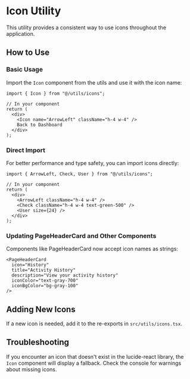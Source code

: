 
# Icon Utility

This utility provides a consistent way to use icons throughout the application.

## How to Use

### Basic Usage

Import the `Icon` component from the utils and use it with the icon name:

```tsx
import { Icon } from "@/utils/icons";

// In your component
return (
  <div>
    <Icon name="ArrowLeft" className="h-4 w-4" />
    Back to Dashboard
  </div>
);
```

### Direct Import

For better performance and type safety, you can import icons directly:

```tsx
import { ArrowLeft, Check, User } from "@/utils/icons";

// In your component
return (
  <div>
    <ArrowLeft className="h-4 w-4" />
    <Check className="h-4 w-4 text-green-500" />
    <User size={24} />
  </div>
);
```

### Updating PageHeaderCard and Other Components

Components like PageHeaderCard now accept icon names as strings:

```tsx
<PageHeaderCard
  icon="History" 
  title="Activity History"
  description="View your activity history"
  iconColor="text-gray-700"
  iconBgColor="bg-gray-100"
/>
```

## Adding New Icons

If a new icon is needed, add it to the re-exports in `src/utils/icons.tsx`.

## Troubleshooting

If you encounter an icon that doesn't exist in the lucide-react library, the `Icon` component will display a fallback. Check the console for warnings about missing icons.
